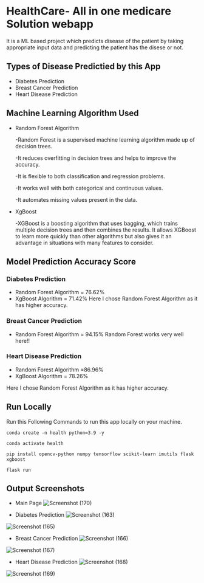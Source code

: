 
# HealthCare- All in one medicare Solution webapp

It is a ML based project which predicts disease of the patient by taking appropriate input data and predicting the patient has the disese or not.




## Types of Disease Predictied by this App

- Diabetes Prediction
- Breast Cancer Prediction
- Heart Disease Prediction

## Machine Learning Algorithm Used

- Random Forest Algorithm

    -Random Forest is a supervised machine learning algorithm made up of decision trees.

    -It reduces overfitting in decision trees and helps to improve the accuracy.

    -It is flexible to both classification and regression problems.

    -It works well with both categorical and continuous values.

    -It automates missing values present in the data.

- XgBoost

    -XGBoost is a boosting algorithm that uses bagging, which trains multiple decision trees and then combines the results. It allows XGBoost to learn more quickly than other algorithms but also gives it an advantage in situations with many features to consider.
    
## Model  Prediction Accuracy Score

### Diabetes Prediction
- Random Forest Algorithm = 76.62%
- XgBoost Algorithm = 71.42%
Here I chose Random Forest Algorithm as it has higher accuracy.

### Breast Cancer Prediction
- Random Forest Algorithm = 94.15%
Random Forest works very well here!!


### Heart Disease Prediction
 - Random Forest Algorithm  =86.96%
 - XgBoost Algorithm = 78.26%

 Here I chose Random Forest Algorithm as it has higher accuracy.

## Run Locally 
Run this Following Commands to run this app locally on your machine.

```
conda create -n health python=3.9 -y
```
```
conda activate health
```
```
pip install opencv-python numpy tensorflow scikit-learn imutils flask xgboost
```
```
flask run
```

## Output Screenshots
- Main Page
![Screenshot (170)](https://github.com/Amitchawarekar/HealthCare-ML/assets/54398300/a4eaf0f6-49a6-439e-b230-bd1f3f51c628)

- Diabetes Prediction
![Screenshot (163)](https://github.com/Amitchawarekar/HealthCare-ML/assets/54398300/d1968daa-28d1-4779-ab20-861788161624)

![Screenshot (165)](https://github.com/Amitchawarekar/HealthCare-ML/assets/54398300/ec855887-f039-4985-8853-f6494b4d812e)


- Breast Cancer Prediction
![Screenshot (166)](https://github.com/Amitchawarekar/HealthCare-ML/assets/54398300/fc989771-bad7-4dd1-bbec-c34b0d429259)

![Screenshot (167)](https://github.com/Amitchawarekar/HealthCare-ML/assets/54398300/a5e15463-5f44-4348-9c67-b382ee8b21f4)

- Heart Disease Prediction
![Screenshot (168)](https://github.com/Amitchawarekar/HealthCare-ML/assets/54398300/fca52391-0fa2-41e2-9de4-54dbb24826c2)

![Screenshot (169)](https://github.com/Amitchawarekar/HealthCare-ML/assets/54398300/f31960ac-30e4-4bf5-8efb-0f793a774409)
 
